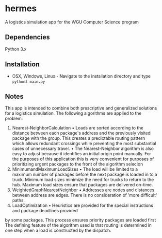 # hermes
A logistics simulation app for the WGU Computer Science program

## Dependencies
Python 3.x

## Installation
- OSX, Windows, Linux - Navigate to the installation directory and type `python3 main.py`

## Notes
This app is intended to combine both prescriptive and generalized solutions for
a logistics simulation. The following algorithms are applied to the problem:
1. Nearest-NeighborCalculation
• Loads are sorted according to the distance between each package's address and the previously visited package with the group. This creates a predictable routing pattern which allows redundant crossings while preventing the most substantial cases of unnecessary travel.
• The Nearest-Neighbor algorithm is also easy to adjust because it identifies an initial origin point manually. For the purposes of this application this is very convenient for purposes of prioritizing urgent packages to the front of the algorithm selecion
2. MinimumandMaximumLoadSizes
• The load will be limited to a maximum number of packages before the next package is loaded in to a truck. Minimum load sizes minimize the need for trucks to return to the hub. Maximum load sizes ensure that packages are delivered on-time.
3. WeightedGraphNearestNeighbor
• Addresses are nodes and distances between address are edges. There is no consideration of 'more difficult' paths.
4. LoadOptimization
• Heuristics are provided for the special instructions and package deadlines provided
 
by some packages. This process ensures priority packages are loaded first
The defining feature of the algorithm used is that routing is determined in one step when a load is constructed by the dispatch.

